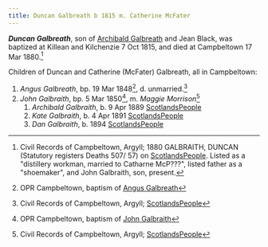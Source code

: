 ```yaml
---
title: Duncan Galbreath b 1815 m. Catherine McFater
---
```

***Duncan Galbreath***, son of [Archibald Galbreath](/people/galbreath-archibald-1775.md) and Jean Black, was baptized at Killean and Kilchenzie 7 Oct 1815, and died at Campbeltown 17 Mar 1880.[^duncan-death]


Children of Duncan and Catherine (McFater) Galbreath, all in Campbeltown:

1. *Angus Galbreath*, bp. 19 Mar 1848[^angus-birth], d. unmarried.[^angus-death]
2. *John Galbraith*, bp. 5 Mar 1850[^john-birth], m. *Maggie Morrison*[^john-death]
    1. *Archibald Galbraith*, b. 9 Apr 1889 [ScotlandsPeople](https://www.scotlandspeople.gov.uk/view-image/nrs_stat_births/42980643) 
    2. *Kate Galbraith*, b. 4 Apr 1891 [ScotlandsPeople](https://www.scotlandspeople.gov.uk/view-image/nrs_stat_births/43281002)
    3. *Dan Galbraith*, b. 1894 [ScotlandsPeople](https://www.scotlandspeople.gov.uk/view-image/nrs_stat_births/43648925) 


[^duncan-death]: Civil Records of Campbeltown, Argyll; 1880 GALBRAITH, DUNCAN (Statutory registers Deaths 507/ 57) on [ScotlandsPeople](https://www.scotlandspeople.gov.uk/view-image/nrs_stat_deaths/2239855). Listed as a "distillery workman, married to Catharne McP???", listed father as a "shoemaker", and John Galbraith, son, present.

[^angus-birth]: OPR Campbeltown, baptism of [Angus Galbreath](/sources/opr-campbeltown-births.md#1848-03-19-angus-galbreath)

[^angus-death]:  Civil Records of Campbeltown, Argyll; [ScotlandsPeople](https://www.scotlandspeople.gov.uk/view-image/nrs_stat_deaths/6632755)

[^john-birth]: OPR Campbeltown, baptism of [John Galbraith](/sources/opr-campbeltown-births.md#1850-05-05-john-galbraith)

[^john-death]:  Civil Records of Campbeltown, Argyll; [ScotlandsPeople](https://www.scotlandspeople.gov.uk/view-image/nrs_stat_deaths/5028407)

[^john-marriage]: 1881 GALBRAITH, JOHN (Statutory registers Marriages 507/ 3), [ScotlandsPeople](https://www.scotlandspeople.gov.uk/view-image/nrs_stat_marriages/3386032)
